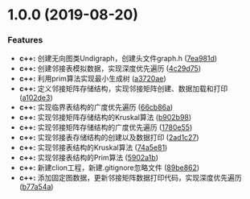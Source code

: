 # 1.0.0 (2019-08-20)


### Features

* **c++:** 创建无向图类Undigraph，创建头文件graph.h ([7ea981d](https://github.com/zjZSTU/graph_algorithm/commit/7ea981d))
* **c++:** 创建邻接表模拟数据，实现深度优先遍历 ([4c29d75](https://github.com/zjZSTU/graph_algorithm/commit/4c29d75))
* **c++:** 利用prim算法实现最小生成树 ([a3720ae](https://github.com/zjZSTU/graph_algorithm/commit/a3720ae))
* **c++:** 定义邻接矩阵存储结构，实现邻接矩阵创建、数据加载和打印 ([a102de3](https://github.com/zjZSTU/graph_algorithm/commit/a102de3))
* **c++:** 实现临界表结构的广度优先遍历 ([66cb86a](https://github.com/zjZSTU/graph_algorithm/commit/66cb86a))
* **c++:** 实现邻接矩阵存储结构的Kruskal算法 ([b902b98](https://github.com/zjZSTU/graph_algorithm/commit/b902b98))
* **c++:** 实现邻接矩阵存储结构的广度优先遍历 ([1780e55](https://github.com/zjZSTU/graph_algorithm/commit/1780e55))
* **c++:** 实现邻接表存储结构的创建以及数据打印 ([2ad1c27](https://github.com/zjZSTU/graph_algorithm/commit/2ad1c27))
* **c++:** 实现邻接表结构的Kruskal算法 ([74a5e81](https://github.com/zjZSTU/graph_algorithm/commit/74a5e81))
* **c++:** 实现邻接表结构的Prim算法 ([5902a1b](https://github.com/zjZSTU/graph_algorithm/commit/5902a1b))
* **c++:** 新建clion工程，新建.gitignore忽略文件 ([89be862](https://github.com/zjZSTU/graph_algorithm/commit/89be862))
* **c++:** 添加固定图数据，更新邻接矩阵数据打印代码，实现深度优先遍历 ([b77a54a](https://github.com/zjZSTU/graph_algorithm/commit/b77a54a))



